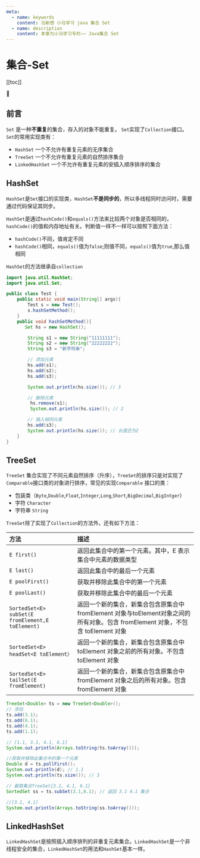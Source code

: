 ```yaml
---
meta:
  - name: keywords
    content: 马新想 小马学习 java 集合 Set
  - name: description
    content: 本章为小马学习专栏—— Java集合 Set
---
```


# 集合-Set

[[toc]]

:horse: 


##  前言

`Set` 是一种**不重复**的集合，存入的对象不能重复。 `Set`实现了`Collection`接口。`Set`的常用实现类有：

- `HashSet` 一个不允许有重复元素的无序集合
- `TreeSet` 一个不允许有重复元素的自然排序集合
- `LinkedHashSet` 一个不允许有重复元素的安插入顺序排序的集合


## HashSet

`HashSet`是`Set`接口的实现类，`HashSet`**不是同步的**，所以多线程同时访问时，需要通过代码保证其同步。

`HashSet`是通过`hashCode()`和`equals()`方法来比较两个对象是否相同的，`hashCode()`的值和内存地址有关。判断值一样不一样可以按照下面方法：

- `hashCode()`不同，值肯定不同
- `hashCode()`相同，`equals()`值为`false`;则值不同，`equals()`值为`true`,那么值相同

`HashSet`的方法继承自`collection`

```java
import java.util.HashSet;
import java.util.Set;

public class Test {
    public static void main(String[] args){
        Test s = new Test();
        s.hashSetMethod();
    }
    public void hashSetMethod(){
       Set hs = new HashSet();

        String s1 = new String("11111111");
        String s2 = new String("22222222");
        String s3 = "新字符串";

        // 添加元素
        hs.add(s1);
        hs.add(s2);
        hs.add(s3);

        System.out.println(hs.size()); // 3

        // 删除元素
         hs.remove(s1);
         System.out.println(hs.size()); // 2

        // 插入相同元素
        hs.add(s3);
        System.out.println(hs.size()); // 长度还为2
    }
}
```
## TreeSet

`TreeSet` 集合实现了不同元素自然排序（升序），`TreeSet`的排序只是对实现了`Comparable`接口类的对象进行排序，常见的实现`Comparable` 接口的类：

- 包装类（`Byte`,`Double`,`Float`,`Integer`,`Long`,`Short`,`BigDecimal`,`BigIntger`）
- 字符 `Character`
- 字符串 `String`

`TreeSet`除了实现了`Collection`的方法外，还有如下方法：

|方法|描述|
|:---|:---|
|`E first()`|返回此集合中的第一个元素。其中，E 表示集合中元素的数据类型|
|`E last()`|返回此集合中的最后一个元素|
|`E poolFirst()`|获取并移除此集合中的第一个元素|
|`E poolLast()`|获取并移除此集合中的最后一个元素|
|`SortedSet<E> subSet(E fromElement,E toElement)`|返回一个新的集合，新集合包含原集合中 fromElement 对象与toElement对象之间的所有对象。包含 fromElement 对象，不包含 toElement 对象|
|`SortedSet<E> headSet<E toElement〉`|返回一个新的集合，新集合包含原集合中 toElement 对象之前的所有对象。不包含 toElement 对象|
|`SortedSet<E> tailSet(E fromElement)`|返回一个新的集合，新集合包含原集合中 fromElement 对象之后的所有对象。包含 fromElement 对象|


```java
TreeSet<Double> ts = new TreeSet<Double>();
// 添加
ts.add(3.1);
ts.add(6.1);
ts.add(4.1);
ts.add(1.1);

// [1.1, 3.1, 4.1, 6.1]
System.out.println(Arrays.toString(ts.toArray()));

//获取并移除此集合中的第一个元素
Double d = ts.pollFirst();
System.out.println(d); // 1.1
System.out.println(ts.size()); // 3

// 截取集合TreeSet{3.1, 4.1, 6.1}
SortedSet ss = ts.subSet(3.1,6.1); // 返回 3.1 4.1 集合

//[3.1, 4.1]
System.out.println(Arrays.toString(ss.toArray()));
```


## LinkedHashSet

`LinkedHashSet`是按照插入顺序排列的非重复元素集合。`LinkedHashSet`是一个非线程安全的集合，`LinkedHashSet`的用法和`HashSet`基本一样。
